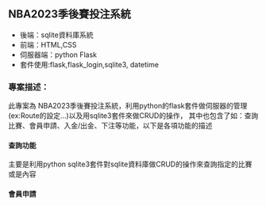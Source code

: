 ## NBA2023季後賽投注系統

* 後端：sqlite資料庫系統
* 前端：HTML,CSS
* 伺服器端：python Flask
* 套件使用:flask,flask_login,sqlite3, datetime 
### 專案描述：
此專案為 NBA2023季後賽投注系統，利用python的flask套件做伺服器的管理(ex:Route的設定...)以及用sqlite3套件來做CRUD的操作，
其中也包含了如：查詢比賽、會員申請、入金/出金、下注等功能，以下是各項功能的描述

#### 查詢功能
主要是利用python sqlite3套件對sqlite資料庫做CRUD的操作來查詢指定的比賽或是內容

#### 會員申請



